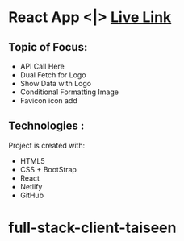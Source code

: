 # React App <|> [Live Link](https://www.fb.com) 

## Topic of Focus:
- API Call Here
- Dual Fetch for Logo
- Show Data with Logo
- Conditional Formatting Image
- Favicon icon add 

## Technologies :
Project is created with:
* HTML5 
* CSS + BootStrap
* React 
* Netlify
* GitHub
# full-stack-client-taiseen
